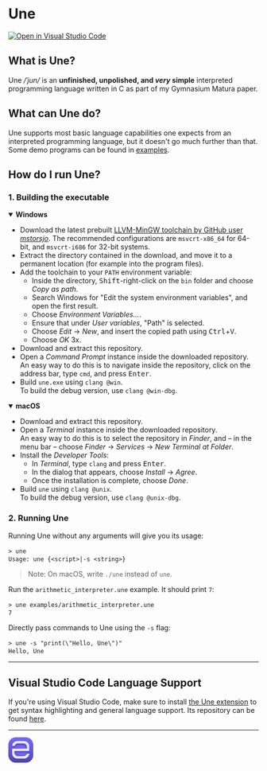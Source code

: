 # Une

[![Open in Visual Studio Code](https://open.vscode.dev/badges/open-in-vscode.svg)](https://open.vscode.dev/thechnet/une)

## What is Une?

Une */ˈjun/* is an **unfinished, unpolished, and *very* simple** interpreted programming language written in C as part of my Gymnasium Matura paper.

## What can Une do?

Une supports most basic language capabilities one expects from an interpreted programming language, but it doesn't go much further than that.
Some demo programs can be found in [examples](examples).

## How do I run Une?

### 1. Building the executable

<details open>
<summary><b>Windows</b></summary>

- Download the latest prebuilt [LLVM-MinGW toolchain by GitHub user *mstorsjo*](https://github.com/mstorsjo/llvm-mingw/releases). The recommended configurations are `msvcrt-x86_64` for 64-bit, and `msvcrt-i686` for 32-bit systems.
- Extract the directory contained in the download, and move it to a permanent location (for example into the program files).
- Add the toolchain to your `PATH` environment variable:
  - Inside the directory, <kbd>Shift</kbd>-right-click on the `bin` folder and choose *Copy as path*.
  - Search Windows for "Edit the system environment variables", and open the first result.
  - Choose *Environment Variables…*.
  - Ensure that under *User variables*, "Path" is selected.
  - Choose *Edit* → *New*, and insert the copied path using <kbd>Ctrl</kbd>+<kbd>V</kbd>.
  - Choose *OK* 3x.
- Download and extract this repository.
- Open a *Command Prompt* instance inside the downloaded repository.  
  An easy way to do this is to navigate inside the repository, click on the address bar, type `cmd`, and press <kbd>Enter</kbd>.
- Build `une.exe` using `clang @win`.  
  To build the debug version, use `clang @win-dbg`.


</details>

<details open>
<summary><b>macOS</b></summary>

- Download and extract this repository.
- Open a *Terminal* instance inside the downloaded repository.  
  An easy way to do this is to select the repository in *Finder*, and – in the menu bar – choose *Finder* → *Services* → *New Terminal at Folder*.
- Install the *Developer Tools*:
  - In *Terminal*, type `clang` and press <kbd>Enter</kbd>.
  - In the dialog that appears, choose *Install* → *Agree*.
  - Once the installation is complete, choose *Done*.
- Build `une` using `clang @unix`.  
  To build the debug version, use `clang @unix-dbg`.

</details>

### 2. Running Une

Running Une without any arguments will give you its usage:

```
> une
Usage: une {<script>|-s <string>}
```
> Note: On macOS, write `./une` instead of `une`.

Run the `arithmetic_interpreter.une` example. It should print `7`:

```
> une examples/arithmetic_interpreter.une
7
```

Directly pass commands to Une using the `-s` flag:

```
> une -s "print(\"Hello, Une\")"
Hello, Une
```

---

## Visual Studio Code Language Support

If you're using Visual Studio Code, make sure to install [the Une extension](https://marketplace.visualstudio.com/items?itemName=chnet.une) to get syntax highlighting and general language support. Its repository can be found [here](https://github.com/thechnet/une-vscode).

---

<img src="res/icon.png" width=10%>
